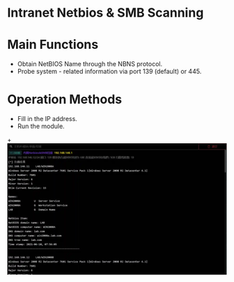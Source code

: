 # Intranet Netbios & SMB Scanning

# Main Functions
+ Obtain NetBIOS Name through the NBNS protocol.
+ Probe system - related information via port 139 (default) or 445.

# Operation Methods
+ Fill in the IP address.
+ Run the module.



+![](img\Discovery_NetworkServiceScanning_NbtScanByPython\1.webp)